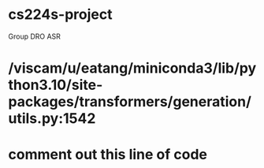 # cs224s-project
Group DRO ASR

# /viscam/u/eatang/miniconda3/lib/python3.10/site-packages/transformers/generation/utils.py:1542
# comment out this line of code
